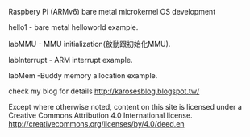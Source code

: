
Raspbery Pi (ARMv6) bare metal microkernel OS development 

hello1 - bare metal helloworld example. 
 
labMMU - MMU initialization(啟動跟初始化MMU).

labInterrupt - ARM interrupt example. 

labMem -Buddy memory allocation example. 

check my blog for details
http://karosesblog.blogspot.tw/

Except where otherwise noted, content on this site is licensed under a Creative Commons Attribution 4.0 International license.
http://creativecommons.org/licenses/by/4.0/deed.en
